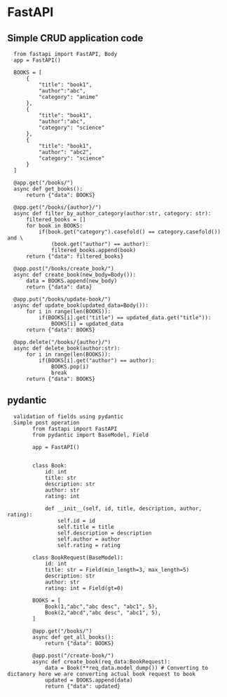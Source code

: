 # FastAPI
## Simple CRUD application code
      from fastapi import FastAPI, Body
      app = FastAPI()
      
      BOOKS = [
          {
              "title": "book1",
              "author":"abc",
              "category": "anime"
          },
          {
              "title": "book1",
              "author":"abc",
              "category": "science"
          },
          {
              "title": "book1",
              "author": "abc2",
              "category": "science"
          }
      ]
      
      @app.get("/books/")
      async def get_books():
          return {"data": BOOKS}
      
      @app.get("/books/{author}/")
      async def filter_by_author_category(author:str, category: str):
          filtered_books = []
          for book in BOOKS:
              if(book.get("category").casefold() == category.casefold()) and \
                  (book.get("author") == author):
                  filtered_books.append(book)
          return {"data": filtered_books}
      
      @app.post("/books/create_book/")
      async def create_book(new_body=Body()):
          data = BOOKS.append(new_body)
          return {"data": data}
      
      @app.put("/books/update-book/")
      async def update_book(updated_data=Body()):
          for i in range(len(BOOKS)):
              if(BOOKS[i].get("title") == updated_data.get("title")):
                  BOOKS[i] = updated_data
          return {"data": BOOKS}
      
      @app.delete("/books/{author}/")
      async def delete_book(author:str):
          for i in range(len(BOOKS)):
              if(BOOKS[i].get("author") == author):
                  BOOKS.pop(i)
                  break
          return {"data": BOOKS}
## pydantic
      validation of fields using pydantic
      Simple post operation
            from fastapi import FastAPI
            from pydantic import BaseModel, Field
            
            app = FastAPI()
            
            
            class Book:
                id: int
                title: str
                description: str
                author: str
                rating: int
            
                def __init__(self, id, title, description, author, rating):
                    self.id = id
                    self.title = title
                    self.description = description
                    self.author = author
                    self.rating = rating
            
            class BookRequest(BaseModel):
                id: int
                title: str = Field(min_length=3, max_length=5)
                description: str
                author: str
                rating: int = Field(gt=0)
            
            BOOKS = [
                Book(1,"abc","abc desc", "abc1", 5),
                Book(2,"abcd","abc desc", "abc1", 5),
            ]
            
            @app.get("/books/")
            async def get_all_books():
                return {"data": BOOKS}
            
            @app.post("/create-book/")
            async def create_book(req_data:BookRequest):
                data = Book(**req_data.model_dump()) # Converting to dictanory here we are converting actual book request to book
                updated = BOOKS.append(data)
                return {"data": updated}


